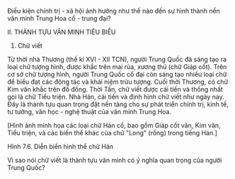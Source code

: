 Điều kiện chính trị - xã hội ảnh hưởng như thế nào đến sự hình thành nền văn minh Trung Hoa cổ - trung đại?

II. THÀNH TỰU VĂN MINH TIÊU BIỂU
1. Chữ viết

Từ thời nhà Thương (thế kỉ XVI - XII TCN), người Trung Quốc đã sáng tạo ra loại chữ tượng hình, được khắc trên mai rùa, xương thú (chữ Giáp cốt). Trên cơ sở chữ tượng hình, người Trung Quốc cổ đại còn sáng tạo nhiều loại chữ để biểu đạt các động tác và khái niệm trừu tượng. Cuối thời Thương, có chữ Kim văn khắc trên đồ đồng. Thời Tần, chữ viết được cải tiến và thống nhất gọi là chữ Tiểu triện. Nhà Hán, cải tiến và định hình chữ viết như ngày nay. Đây là thành tựu quan trọng đặt nền tảng cho sự phát triển chính trị, kinh tế, tư tưởng, văn học - nghệ thuật của văn minh Trung Hoa.

[Hình ảnh minh họa các loại chữ Hán cổ, bao gồm Giáp cốt văn, Kim văn, Tiểu triện, và các biến thể khác của chữ "Long" (rồng) trong tiếng Hán.]

Hình 7.6. Diễn biến hình thể chữ Hán

Vì sao nói chữ viết là thành tựu văn minh có ý nghĩa quan trọng của người Trung Quốc?